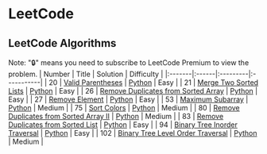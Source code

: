 # LeetCode
## LeetCode Algorithms
Note: "🔒" means you need to subscribe to LeetCode Premium to view the problem.
| Number | Title | Solution | Difficulty |
|:-------|:------|:---------|:-----------|
| 20 | [Valid Parentheses](https://leetcode.com/problems/valid-parentheses/description/) | [Python](./algorithms/20.%20Valid%20Parentheses/solution.py) | Easy |
| 21 | [Merge Two Sorted Lists](https://leetcode.com/problems/merge-two-sorted-lists/description/) | [Python](./algorithms/21.%20Merge%20Two%20Sorted%20Lists/solution.py) | Easy |
| 26 | [Remove Duplicates from Sorted Array](https://leetcode.com/problems/remove-duplicates-from-sorted-array/description/) | [Python](./algorithms/26.%20Remove%20Duplicates%20from%20Sorted%20Array/solution.py) | Easy |
| 27 | [Remove Element](https://leetcode.com/problems/remove-element/description/) | [Python](./algorithms/27.%20Remove%20Element/solution.py) | Easy |
| 53 | [Maximum Subarray](https://leetcode.com/problems/maximum-subarray/description/) | [Python](./algorithms/53.%20Maximum%20Subarray/solution.py) | Medium |
| 75 | [Sort Colors](https://leetcode.com/problems/sort-colors/description/) | [Python](./algorithms/75.%20Sort%20Colors/solution.py) | Medium |
| 80 | [Remove Duplicates from Sorted Array II](https://leetcode.com/problems/remove-duplicates-from-sorted-array-ii/description/) | [Python](./algorithms/80.%20Remove%20Duplicates%20from%20Sorted%20Array%20II/solution.py) | Medium |
| 83 | [Remove Duplicates from Sorted List](https://leetcode.com/problems/remove-duplicates-from-sorted-list/description/) | [Python](./algorithms/83.%20Remove%20Duplicates%20from%20Sorted%20List/solution.py) | Easy |
| 94 | [Binary Tree Inorder Traversal](https://leetcode.com/problems/binary-tree-inorder-traversal/description/) | [Python](./algorithms/94.%20Binary%20Tree%20Inorder%20Traversal/solution.py) | Easy |
| 102 | [Binary Tree Level Order Traversal](https://leetcode.com/problems/binary-tree-level-order-traversal/description/) | [Python](./algorithms/102.%20Binary%20Tree%20Level%20Order%20Traversal/solution.py) | Medium |


